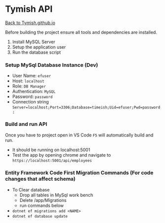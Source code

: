 # Tymish API
[Back to Tymish.github.io](https://tymish.github.io)

Before building the project ensure all tools and dependencies are installed.

1. Install MySQL Server
2. Setup the application user
3. Run the database script

### Setup MySql Database Instance (Dev)
* User Name: `efuser`
* Host: `localhost`
* Role: `DB Manager`
* Authentication: `MySQL`
* Password: `password`
* Connection string `Server=localhost;Port=3306;Database=timeish;Uid=efuser;Pwd=password;`

### Build and run API
Once you have to project open in VS Code `F5` will automatically build and run.
* It should be running on localhost:5001
* Test the app by opening chrome and navigate to `https://localhost:5001/api/employees`

### Entity Framework Code First Migration Commands (For code changes that affect schema)
* To Clear database
  * Drop all tables in MySql work bench
  * Delete /app/Migrations
  * run commands below
* `dotnet ef migrations add <NAME>`
* `dotnet ef database update`
